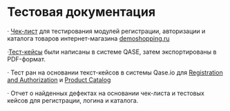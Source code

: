 # Тестовая документация

· [Чек-лист](https://docs.google.com/spreadsheets/d/1NtJxAYc4b3UmltKsxwuzqsysUFrU6yjPwWvHSFvh348/edit?usp=sharing) для тестирования модулей регистрации, авторизации и каталога товаров интернет-магазина [demoshopping.ru](https://demoshopping.ru/)

·[Тест-кейсы](https://github.com/Ulyana-Vlasenko/Test-documentation/blob/5ef7958464acc38e50f11c3d32831f83ff613df8/%D0%A2%D0%B5%D1%81%D1%82-%D0%BA%D0%B5%D0%B9%D1%81%D1%8B%20%D0%B2%20QASE%20%D0%B4%D0%BB%D1%8F%20demoshopping.ru.pdf) были написаны в системе QASE, затем экспортированы в PDF-формат.

· Тест ран на основании текст-кейсов в системы Qase.io для [Registration and Authorization](https://github.com/Ulyana-Vlasenko/Test-documentation/blob/32b3023dc3bc074273c20c2fc2550057f452189c/Registration%20and%20autorization.pdf) и [Product Catalog](https://github.com/Ulyana-Vlasenko/Test-documentation/blob/32b3023dc3bc074273c20c2fc2550057f452189c/Product%20catalog.pdf)

· Отчет о найденных дефектах на основании чек-листа и тестовых кейсов для регистрации, логина и каталога.
